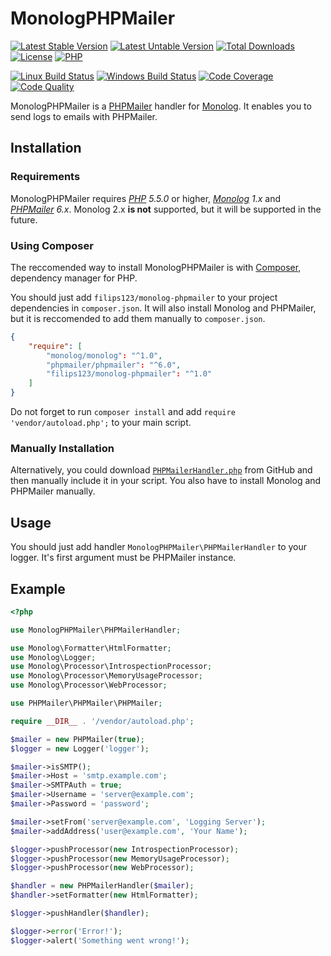 

MonologPHPMailer
================

[![Latest Stable Version][icon-stable-version]][link-packagist]
[![Latest Untable Version][icon-unstable-version]][link-packagist]
[![Total Downloads][icon-downloads]][link-packagist]
[![License][icon-license]][link-license]
[![PHP][icon-php]][link-php]

[![Linux Build Status][icon-travis]][link-travis]
[![Windows Build Status][icon-appveyor]][link-appveyor]
[![Code Coverage][icon-coverage]][link-coverage]
[![Code Quality][icon-quality]][link-quality]

MonologPHPMailer is a [PHPMailer][link-phpmailer] handler for [Monolog][link-monolog]. It enables you to send logs to emails with PHPMailer.

## Installation

### Requirements

MonologPHPMailer requires *[PHP][link-php] 5.5.0* or higher, *[Monolog][link-monolog] 1.x* and *[PHPMailer][link-phpmailer] 6.x*. Monolog 2.x **is not** supported, but it will be supported in the future.

### Using Composer

The reccomended way to install MonologPHPMailer is with [Composer][link-composer], dependency manager for PHP.

You should just add `filips123/monolog-phpmailer` to your project dependencies in `composer.json`. It will also install Monolog and PHPMailer, but it is reccomended to add them manually to `composer.json`.

```json
{
    "require": [
        "monolog/monolog": "^1.0",
        "phpmailer/phpmailer": "^6.0",
        "filips123/monolog-phpmailer": "^1.0"
    ]
}
```

Do not forget to run `composer install` and add `require 'vendor/autoload.php';` to your main script.

### Manually Installation

Alternatively, you could download [`PHPMailerHandler.php`][link-handler] from GitHub and then manually include it in your script. You also have to install Monolog and PHPMailer manually.

## Usage

You should just add handler `MonologPHPMailer\PHPMailerHandler` to your logger. It's first argument must be PHPMailer instance.

## Example

```php
<?php

use MonologPHPMailer\PHPMailerHandler;

use Monolog\Formatter\HtmlFormatter;
use Monolog\Logger;
use Monolog\Processor\IntrospectionProcessor;
use Monolog\Processor\MemoryUsageProcessor;
use Monolog\Processor\WebProcessor;

use PHPMailer\PHPMailer\PHPMailer;

require __DIR__ . '/vendor/autoload.php';

$mailer = new PHPMailer(true);
$logger = new Logger('logger');

$mailer->isSMTP();
$mailer->Host = 'smtp.example.com';
$mailer->SMTPAuth = true;
$mailer->Username = 'server@example.com';
$mailer->Password = 'password';

$mailer->setFrom('server@example.com', 'Logging Server');
$mailer->addAddress('user@example.com', 'Your Name');

$logger->pushProcessor(new IntrospectionProcessor);
$logger->pushProcessor(new MemoryUsageProcessor);
$logger->pushProcessor(new WebProcessor);

$handler = new PHPMailerHandler($mailer);
$handler->setFormatter(new HtmlFormatter);

$logger->pushHandler($handler);

$logger->error('Error!');
$logger->alert('Something went wrong!');

```

[icon-stable-version]: https://img.shields.io/packagist/v/filips123/monolog-phpmailer.svg?style=flat-square&label=Latest+Stable+Version
[icon-unstable-version]: https://img.shields.io/packagist/vpre/filips123/monolog-phpmailer.svg?style=flat-square&label=Latest+Unstable+Version
[icon-downloads]: https://img.shields.io/packagist/dt/filips123/monolog-phpmailer.svg?style=flat-square&label=Downloads
[icon-license]: https://img.shields.io/packagist/l/filips123/monolog-phpmailer.svg?style=flat-square&label=License
[icon-php]: https://img.shields.io/packagist/php-v/filips123/monolog-phpmailer.svg?style=flat-square&label=PHP
[icon-travis]: https://img.shields.io/travis/com/filips123/MonologPHPMailer.svg?style=flat-square&label=Linux+Build+Status
[icon-appveyor]: https://img.shields.io/appveyor/ci/filips123/MonologPHPMailer.svg?style=flat-square&label=Windows+Build+Status
[icon-coverage]: https://img.shields.io/scrutinizer/coverage/g/filips123/MonologPHPMailer.svg?style=flat-square&label=Code+Coverage
[icon-quality]: https://img.shields.io/scrutinizer/g/filips123/MonologPHPMailer.svg?style=flat-square&label=Code+Quality

[link-packagist]: https://packagist.org/packages/filips123/monolog-phpmailer/
[link-license]: https://choosealicense.com/licenses/mit/
[link-php]: https://php.net/
[link-travis]: https://travis-ci.com/filips123/MonologPHPMailer/
[link-appveyor]: https://ci.appveyor.com/project/filips123/monologphpmailer/
[link-coverage]: https://scrutinizer-ci.com/g/filips123/MonologPHPMailer/code-structure/
[link-quality]: https://scrutinizer-ci.com/g/filips123/MonologPHPMailer/

[link-monolog]: https://github.com/Seldaek/monolog/
[link-phpmailer]: https://github.com/PHPMailer/PHPMailer/
[link-composer]: https://getcomposer.org/
[link-handler]: https://github.com/filips123/MonologPHPMailer/blob/master/src/PHPMailerHandler.php
